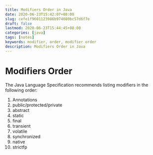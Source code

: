 ```yaml
---
title: Modifiers Order in Java
date: 2020-06-23T15:42:07+08:00
slug: cefe1f9601123986b974080bc57d6f7e
draft: false
lastmod: 2020-06-23T15:44:45+08:00
categories: [java]
tags: [notes]
keywords: modifier, order, modifier order
description: Modifiers Order in Java
---
```

# Modifiers Order

The Java Language Specification recommends listing modifiers in the following order:

1. Annotations
2. public/protected/private
3. abstract
4. static
5. final
6. transient
7. volatile
8. synchronized
9. native
10. strictfp